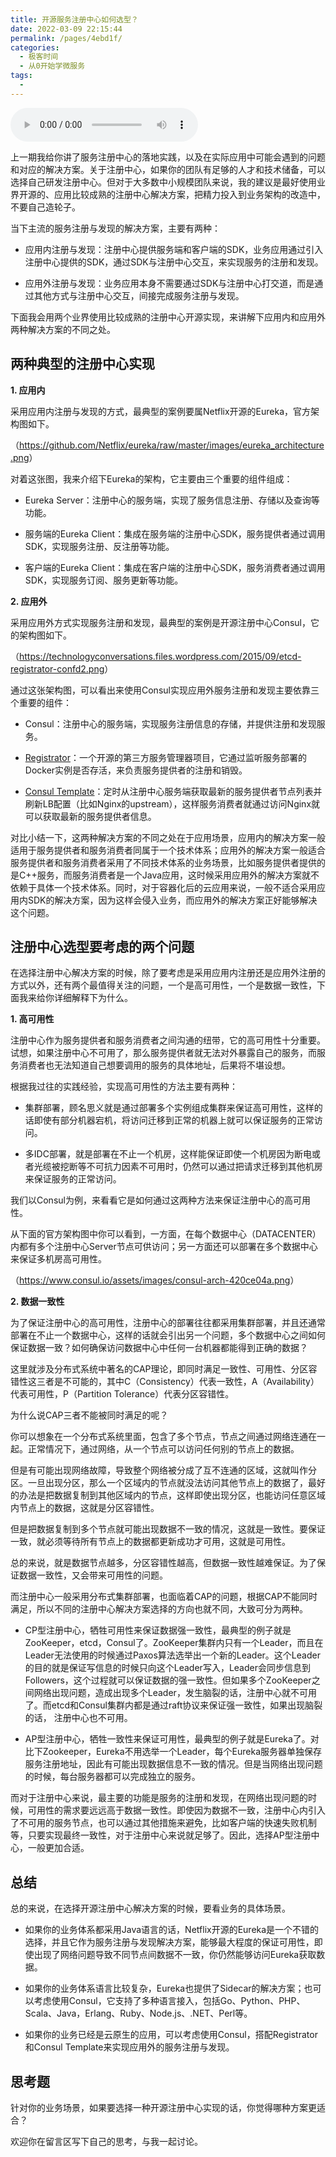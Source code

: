 ```yaml
---
title: 开源服务注册中心如何选型？
date: 2022-03-09 22:15:44
permalink: /pages/4ebd1f/
categories:
  - 极客时间
  - 从0开始学微服务
tags:
  - 
---
```

<audio title="13.开源服务注册中心如何选型？" src="https://static001.geekbang.org/resource/audio/88/e4/88a5c64d8188a623afdd9cf8b572d4e4.mp3" controls="controls"></audio> 
<p>上一期我给你讲了服务注册中心的落地实践，以及在实际应用中可能会遇到的问题和对应的解决方案。关于注册中心，如果你的团队有足够的人才和技术储备，可以选择自己研发注册中心。但对于大多数中小规模团队来说，我的建议是最好使用业界开源的、应用比较成熟的注册中心解决方案，把精力投入到业务架构的改造中，不要自己造轮子。</p>
<p>当下主流的服务注册与发现的解决方案，主要有两种：</p>
<ul>
<li>
<p>应用内注册与发现：注册中心提供服务端和客户端的SDK，业务应用通过引入注册中心提供的SDK，通过SDK与注册中心交互，来实现服务的注册和发现。</p>
</li>
<li>
<p>应用外注册与发现：业务应用本身不需要通过SDK与注册中心打交道，而是通过其他方式与注册中心交互，间接完成服务注册与发现。</p>
</li>
</ul>
<p><span class="orange">下面我会用两个业界使用比较成熟的注册中心开源实现，来讲解下应用内和应用外两种解决方案的不同之处。</span></p>
<h2>两种典型的注册中心实现</h2>
<p><strong>1. 应用内</strong></p>
<p>采用应用内注册与发现的方式，最典型的案例要属Netflix开源的Eureka，官方架构图如下。</p>
<p><img src="https://static001.geekbang.org/resource/image/d2/1c/d220f8970c8d7a4f4ea4677ec2cbd61c.jpg" alt="" /><br />
（<a href="https://github.com/Netflix/eureka/raw/master/images/eureka_architecture.png">https://github.com/Netflix/eureka/raw/master/images/eureka_architecture.png</a>）</p>
<p>对着这张图，我来介绍下Eureka的架构，它主要由三个重要的组件组成：</p><!-- [[[read_end]]] -->
<ul>
<li>
<p>Eureka Server：注册中心的服务端，实现了服务信息注册、存储以及查询等功能。</p>
</li>
<li>
<p>服务端的Eureka Client：集成在服务端的注册中心SDK，服务提供者通过调用SDK，实现服务注册、反注册等功能。</p>
</li>
<li>
<p>客户端的Eureka Client：集成在客户端的注册中心SDK，服务消费者通过调用SDK，实现服务订阅、服务更新等功能。</p>
</li>
</ul>
<p><strong>2. 应用外</strong></p>
<p>采用应用外方式实现服务注册和发现，最典型的案例是开源注册中心Consul，它的架构图如下。</p>
<p><img src="https://static001.geekbang.org/resource/image/da/3f/da82d0cba1c49252e1ae48f91fcb543f.png" alt="" /><br />
（<a href="https://technologyconversations.files.wordpress.com/2015/09/etcd-registrator-confd2.png">https://technologyconversations.files.wordpress.com/2015/09/etcd-registrator-confd2.png</a>）</p>
<p>通过这张架构图，可以看出来使用Consul实现应用外服务注册和发现主要依靠三个重要的组件：</p>
<ul>
<li>
<p>Consul：注册中心的服务端，实现服务注册信息的存储，并提供注册和发现服务。</p>
</li>
<li>
<p><a href="https://github.com/gliderlabs/registrator">Registrator</a>：一个开源的第三方服务管理器项目，它通过监听服务部署的Docker实例是否存活，来负责服务提供者的注册和销毁。</p>
</li>
<li>
<p><a href="https://github.com/hashicorp/consul-template">Consul Template</a>：定时从注册中心服务端获取最新的服务提供者节点列表并刷新LB配置（比如Nginx的upstream），这样服务消费者就通过访问Nginx就可以获取最新的服务提供者信息。</p>
</li>
</ul>
<p>对比小结一下，这两种解决方案的不同之处在于应用场景，应用内的解决方案一般适用于服务提供者和服务消费者同属于一个技术体系；应用外的解决方案一般适合服务提供者和服务消费者采用了不同技术体系的业务场景，比如服务提供者提供的是C++服务，而服务消费者是一个Java应用，这时候采用应用外的解决方案就不依赖于具体一个技术体系。同时，对于容器化后的云应用来说，一般不适合采用应用内SDK的解决方案，因为这样会侵入业务，而应用外的解决方案正好能够解决这个问题。</p>
<h2>注册中心选型要考虑的两个问题</h2>
<p>在选择注册中心解决方案的时候，除了要考虑是采用应用内注册还是应用外注册的方式以外，还有两个最值得关注的问题，一个是高可用性，一个是数据一致性，下面我来给你详细解释下为什么。</p>
<p><strong>1. 高可用性</strong></p>
<p>注册中心作为服务提供者和服务消费者之间沟通的纽带，它的高可用性十分重要。试想，如果注册中心不可用了，那么服务提供者就无法对外暴露自己的服务，而服务消费者也无法知道自己想要调用的服务的具体地址，后果将不堪设想。</p>
<p>根据我过往的实践经验，实现高可用性的方法主要有两种：</p>
<ul>
<li>
<p>集群部署，顾名思义就是通过部署多个实例组成集群来保证高可用性，这样的话即使有部分机器宕机，将访问迁移到正常的机器上就可以保证服务的正常访问。</p>
</li>
<li>
<p>多IDC部署，就是部署在不止一个机房，这样能保证即使一个机房因为断电或者光缆被挖断等不可抗力因素不可用时，仍然可以通过把请求迁移到其他机房来保证服务的正常访问。</p>
</li>
</ul>
<p>我们以Consul为例，来看看它是如何通过这两种方法来保证注册中心的高可用性。</p>
<p>从下面的官方架构图中你可以看到，一方面，在每个数据中心（DATACENTER）内都有多个注册中心Server节点可供访问；另一方面还可以部署在多个数据中心来保证多机房高可用性。</p>
<p><img src="https://static001.geekbang.org/resource/image/c0/ab/c0661d7687e29927fdcecc0f140fb5ab.png" alt="" /><br />
（<a href="https://www.consul.io/assets/images/consul-arch-420ce04a.png">https://www.consul.io/assets/images/consul-arch-420ce04a.png</a>）</p>
<p><strong>2. 数据一致性</strong></p>
<p>为了保证注册中心的高可用性，注册中心的部署往往都采用集群部署，并且还通常部署在不止一个数据中心，这样的话就会引出另一个问题，多个数据中心之间如何保证数据一致？如何确保访问数据中心中任何一台机器都能得到正确的数据？</p>
<p>这里就涉及分布式系统中著名的CAP理论，即同时满足一致性、可用性、分区容错性这三者是不可能的，其中C（Consistency）代表一致性，A（Availability）代表可用性，P（Partition Tolerance）代表分区容错性。</p>
<p>为什么说CAP三者不能被同时满足的呢？</p>
<p>你可以想象在一个分布式系统里面，包含了多个节点，节点之间通过网络连通在一起。正常情况下，通过网络，从一个节点可以访问任何别的节点上的数据。</p>
<p>但是有可能出现网络故障，导致整个网络被分成了互不连通的区域，这就叫作分区。一旦出现分区，那么一个区域内的节点就没法访问其他节点上的数据了，最好的办法是把数据复制到其他区域内的节点，这样即使出现分区，也能访问任意区域内节点上的数据，这就是分区容错性。</p>
<p>但是把数据复制到多个节点就可能出现数据不一致的情况，这就是一致性。要保证一致，就必须等待所有节点上的数据都更新成功才可用，这就是可用性。</p>
<p>总的来说，就是数据节点越多，分区容错性越高，但数据一致性越难保证。为了保证数据一致性，又会带来可用性的问题。</p>
<p>而注册中心一般采用分布式集群部署，也面临着CAP的问题，根据CAP不能同时满足，所以不同的注册中心解决方案选择的方向也就不同，大致可分为两种。</p>
<ul>
<li>
<p>CP型注册中心，牺牲可用性来保证数据强一致性，最典型的例子就是ZooKeeper，etcd，Consul了。ZooKeeper集群内只有一个Leader，而且在Leader无法使用的时候通过Paxos算法选举出一个新的Leader。这个Leader的目的就是保证写信息的时候只向这个Leader写入，Leader会同步信息到Followers，这个过程就可以保证数据的强一致性。但如果多个ZooKeeper之间网络出现问题，造成出现多个Leader，发生脑裂的话，注册中心就不可用了。而etcd和Consul集群内都是通过raft协议来保证强一致性，如果出现脑裂的话， 注册中心也不可用。</p>
</li>
<li>
<p>AP型注册中心，牺牲一致性来保证可用性，最典型的例子就是Eureka了。对比下Zookeeper，Eureka不用选举一个Leader，每个Eureka服务器单独保存服务注册地址，因此有可能出现数据信息不一致的情况。但是当网络出现问题的时候，每台服务器都可以完成独立的服务。</p>
</li>
</ul>
<p>而对于注册中心来说，最主要的功能是服务的注册和发现，在网络出现问题的时候，可用性的需求要远远高于数据一致性。即使因为数据不一致，注册中心内引入了不可用的服务节点，也可以通过其他措施来避免，比如客户端的快速失败机制等，只要实现最终一致性，对于注册中心来说就足够了。因此，选择AP型注册中心，一般更加合适。</p>
<h2>总结</h2>
<p>总的来说，在选择开源注册中心解决方案的时候，要看业务的具体场景。</p>
<ul>
<li>
<p>如果你的业务体系都采用Java语言的话，Netflix开源的Eureka是一个不错的选择，并且它作为服务注册与发现解决方案，能够最大程度的保证可用性，即使出现了网络问题导致不同节点间数据不一致，你仍然能够访问Eureka获取数据。</p>
</li>
<li>
<p>如果你的业务体系语言比较复杂，Eureka也提供了Sidecar的解决方案；也可以考虑使用Consul，它支持了多种语言接入，包括Go、Python、PHP、Scala、Java，Erlang、Ruby、Node.js、.NET、Perl等。</p>
</li>
<li>
<p>如果你的业务已经是云原生的应用，可以考虑使用Consul，搭配Registrator和Consul Template来实现应用外的服务注册与发现。</p>
</li>
</ul>
<h2>思考题</h2>
<p>针对你的业务场景，如果要选择一种开源注册中心实现的话，你觉得哪种方案更适合？</p>
<p>欢迎你在留言区写下自己的思考，与我一起讨论。</p>
<p></p>
